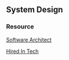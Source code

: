 ## System Design

### Resource

[Software Architect](http://tutorials.jenkov.com/software-architecture/index.html)

[Hired In Tech](https://www.hiredintech.com/classrooms/system-design/lesson/52)

